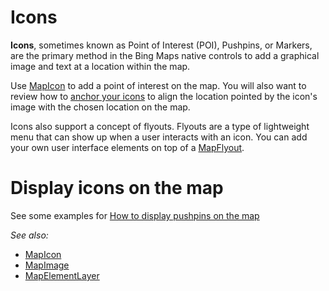 # Icons

**Icons**, sometimes known as Point of Interest (POI), Pushpins, or Markers, are the primary method in the Bing Maps native controls to add
a graphical image and text at a location within the map.

Use [MapIcon](../map-control-api/MapIcon-class.md) to add a point of interest on the map. You will also want to review how to [anchor your icons](anchoring-mapIcons.md) to
align the location pointed by the icon's image with the chosen location on the map.

Icons also support a concept of flyouts.  Flyouts are a type of lightweight menu that can show up when a user interacts with an icon. You
can add your own user interface elements on top of a [MapFlyout](display-flyout.md).

# Display icons on the map

See some examples for [How to display pushpins on the map](display-points-of-interest.md)

_See also:_

* [MapIcon](../map-control-api/MapIcon-class.md)
* [MapImage](../map-control-api/MapImage-class.md)
* [MapElementLayer](../map-control-api/MapElementLayer-class.md)

